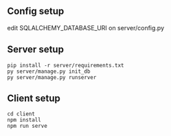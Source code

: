 ## Config setup
edit SQLALCHEMY_DATABASE_URI on server/config.py
## Server setup
```
pip install -r server/requirements.txt
py server/manage.py init_db
py server/manage.py runserver
```
## Client setup
```
cd client
npm install
npm run serve
```
